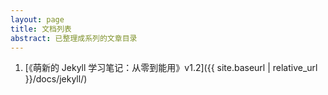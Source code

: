 ```yaml
---
layout: page
title: 文档列表
abstract: 已整理成系列的文章目录
---
```


1. [《萌新的 Jekyll 学习笔记：从零到能用》v1.2]({{ site.baseurl | relative_url }}/docs/jekyll/)